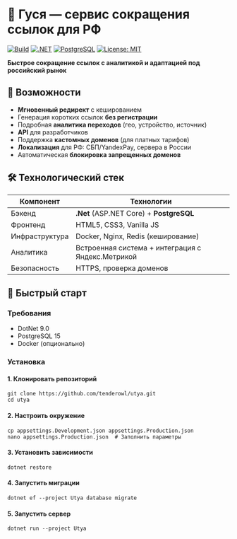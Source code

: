 # 🪿 Гуся — сервис сокращения ссылок для РФ

[![Build](https://github.com/amka/Utya/actions/workflows/dotnet.yml/badge.svg)](https://github.com/amka/Utya/actions/workflows/dotnet.yml)
[![.NET](https://img.shields.io/badge/.NET-512BD4?logo=dotnet&logoColor=fff)](https://dot.net/)
[![PostgreSQL](https://img.shields.io/badge/Postgres-%23316192.svg?logo=postgresql&logoColor=white)](https://www.postgresql.org/)
[![License: MIT](https://img.shields.io/badge/License-MIT-yellow.svg)](https://opensource.org/licenses/MIT)

**Быстрое сокращение ссылок с аналитикой и адаптацией под российский рынок**

## 🌟 Возможности

- **Мгновенный редирект** с кешированием
- Генерация коротких ссылок **без регистрации**
- Подробная **аналитика переходов** (гео, устройство, источник)
- **API** для разработчиков
- Поддержка **кастомных доменов** (для платных тарифов)
- **Локализация** для РФ: СБП/YandexPay, сервера в России
- Автоматическая **блокировка запрещенных доменов**

## 🛠 Технологический стек

| Компонент       | Технологии                                                                 |
|-----------------|----------------------------------------------------------------------------|
| Бэкенд         | **.Net** (ASP.NET Core) + **PostgreSQL**                 |
| Фронтенд       | HTML5, CSS3, Vanilla JS                                                   |
| Инфраструктура | Docker, Nginx, Redis (кеширование)                                        |
| Аналитика      | Встроенная система + интеграция с Яндекс.Метрикой                        |
| Безопасность   | HTTPS, проверка доменов                             |

## 🚀 Быстрый старт

### Требования
- DotNet 9.0
- PostgreSQL 15
- Docker (опционально)

### Установка

#### 1. Клонировать репозиторий

    git clone https://github.com/tenderowl/utya.git
    cd utya

#### 2. Настроить окружение

    cp appsettings.Development.json appsettings.Production.json
    nano appsettings.Production.json  # Заполнить параметры

#### 3. Установить зависимости

    dotnet restore

#### 4. Запустить миграции

    dotnet ef --project Utya database migrate

#### 5. Запустить сервер

    dotnet run --project Utya
